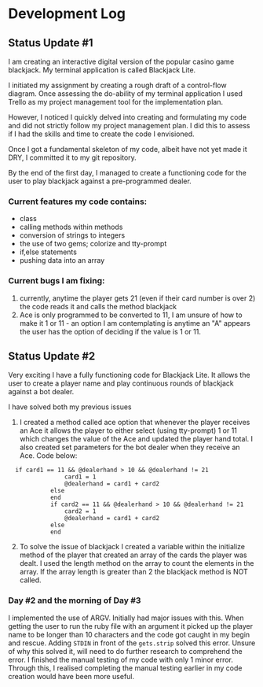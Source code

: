 # Development Log
## Status Update #1
I am creating an interactive digital version of the popular casino game blackjack. My terminal application is called Blackjack Lite. 

I initiated my assignment by creating a rough draft of a control-flow diagram. Once assessing the do-ability of my terminal application I used Trello as my project management tool for the implementation plan.

However, I noticed I quickly delved into creating and formulating my code and did not strictly follow my project management plan. I did this to assess if I had the skills and time to create the code I envisioned. 

Once I got a fundamental skeleton of my code, albeit have not yet made it DRY, I committed it to my git repository. 

By the end of the first day, I managed to create a functioning code for the user to play blackjack against a pre-programmed dealer. 

### Current features my code contains:

- class
- calling methods within methods
- conversion of strings to integers 
- the use of two gems; colorize and tty-prompt 
- if,else statements
- pushing data into an array 

### Current bugs I am fixing:

1. currently, anytime the player gets 21 (even if their card number is over 2) the code reads it and calls the method blackjack   
2. Ace is only programmed to be converted to 11, I am unsure of how to make it 1 or 11 - an option I am contemplating is anytime an "A" appears the user has the option of deciding if the value is 1 or 11.

## Status Update #2
Very exciting I have a fully functioning code for Blackjack Lite. 
It allows the user to create a player name and play continuous rounds of blackjack against a bot dealer. 

I have solved both my previous issues
1. I created a method called ace option that whenever the player receives an Ace it allows the player to either select (using tty-prompt) 1 or 11 which changes the value of the Ace and updated the player hand total. I also created set parameters for the bot dealer when they receive an Ace. Code below:

````
  if card1 == 11 && @dealerhand > 10 && @dealerhand != 21
                card1 = 1
                @dealerhand = card1 + card2 
            else
            end
            if card2 == 11 && @dealerhand > 10 && @dealerhand != 21
                card2 = 1
                @dealerhand = card1 + card2
            else
            end
````

2. To solve the issue of blackjack I created a variable within the initialize method of the player that created an array of the cards the player was dealt. I used the length method on the array to count the elements in the array. If the array length is greater than 2 the blackjack method is NOT called. 

### Day #2 and the morning of Day #3 
I implemented the use of ARGV. 
Initially had major issues with this. When getting the user to run the ruby file with an argument it picked up the player name to be longer than 10 characters and the code got caught in my begin and rescue. 
Adding ```` STDIN ```` in front of the ````gets.strip```` solved this error. Unsure of why this solved it, will need to do further research to comprehend the error. 
I finished the manual testing of my code with only 1 minor error. Through this, I realised completing the manual testing earlier in my code creation would have been more useful. 